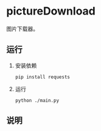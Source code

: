 # pictureDownload
图片下载器。

## 运行
1. 安装依赖
    ```
    pip install requests
    ```
2. 运行
    ```
    python ./main.py
    ```

## 说明